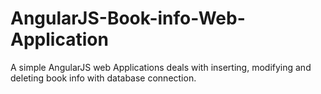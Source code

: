 # AngularJS-Book-info-Web-Application
A simple AngularJS web Applications deals with inserting, modifying and deleting book info with database connection.

